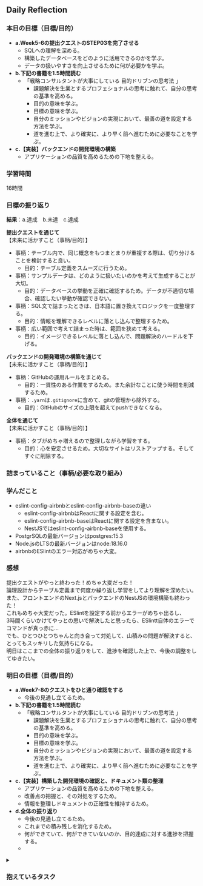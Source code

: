 ## Daily Reflection

### 本日の目標（目標/目的）
- **a.Week5-6の提出クエストのSTEP03を完了させる**  
  - SQLへの理解を深める。
  - 構築したデータベースをどのように活用できるのかを学ぶ。
  - データの扱いやすさを向上させるために何が必要かを学ぶ。
- **b.下記の書籍を1.5時間読む**  
  - 「戦略コンサルタントが大事にしている 目的ドリブンの思考法 」
    - 課題解決を生業とするプロフェショナルの思考に触れて、自分の思考の基準を高める。
    - 目的の意味を学ぶ。
    - 目標の意味を学ぶ。
    - 自分のミッションやビジョンの実現において、最善の道を設定する方法を学ぶ。
    - 道を進む上で、より確実に、より早く前へ進むために必要なことを学ぶ。   
- **c.【実装】バックエンドの開発環境の構築**  
  - アプリケーションの品質を高めるための下地を整える。

### 学習時間
16時間
### 目標の振り返り
**結果**：a.達成　b.未達　c.達成　

**提出クエストを通じて**  
【未来に活かすこと（事柄/目的）】
- 事柄：テーブル内で、同じ概念をもつまとまりが重複する際は、切り分けることを検討すると良い。
  - 目的：テーブル定義をスムーズに行うため。
- 事柄：サンプルデータは、どのように扱いたいのかを考えて生成することが大切。
  - 目的：データベースの挙動を正確に確認するため。データが不適切な場合、確認したい挙動が確認できない。
- 事柄：SQL文で詰まったときは、日本語に置き換えてロジックを一度整理する。
  - 目的：情報を理解できるレベルに落とし込んで整理するため。
- 事柄：広い範囲で考えて詰まった時は、範囲を狭めて考える。
  - 目的：イメージできるレベルに落とし込んで、問題解決のハードルを下げる。

**バックエンドの開発環境の構築を通じて**  
【未来に活かすこと（事柄/目的）】
- 事柄：GitHubの運用ルールをまとめる。
  - 目的：一貫性のある作業をするため。また余計なことに使う時間を削減するため。
- 事柄：`.yarn`は`.gitignore`に含めて、gitの管理から除外する。
  - 目的：GitHubのサイズの上限を超えてpushできなくなる。

**全体を通じて**  
【未来に活かすこと（事柄/目的）】
- 事柄：タブがめちゃ増えるので整理しながら学習をする。
  - 目的：心を安定させるため。大切なサイトはリストアップする。そしてすぐに削除する。

### 詰まっていること（事柄/必要な取り組み）

### 学んだこと
- eslint-config-airbnbとeslint-config-airbnb-baseの違い
  - eslint-config-airbnbはReactに関する設定を含む。
  - eslint-config-airbnb-baseはReactに関する設定を含まない。
  - NestJSではeslint-config-airbnb-baseを使用する。
- PostgrSQLの最新バージョンはpostgres:15.3
- Node.jsのLTSの最新バージョンはnode:18.16.0
- airbnbのESlintのエラー対応がめちゃ大変。

### 感想
提出クエストがやっと終わった！めちゃ大変だった！  
論理設計からテーブル定義まで何度か繰り返し学習をしてより理解を深めたい。  
また、フロントエンドのNext.jsとバックエンドのNestJSの環境構築も終わった！  
これもめちゃ大変だった。ESlintを設定する前からエラーがめちゃ出るし、  
3時間くらいかけてやっとの思いで解決したと思ったら、ESlintt自体のエラーでコマンドが真っ赤に...  
でも、ひとつひとつちゃんと向き合って対処して、山積みの問題が解決すると、とってもスッキリした気持ちになる。  
明日はここまでの全体の振り返りをして、進捗を確認した上で、今後の調整をしてゆきたい。  

### 明日の目標（目標/目的）
- **a.Week7-8のクエストをひと通り確認をする**  
  - 今後の見通し立てるため。
- **b.下記の書籍を1.5時間読む**  
  - 「戦略コンサルタントが大事にしている 目的ドリブンの思考法 」
    - 課題解決を生業とするプロフェショナルの思考に触れて、自分の思考の基準を高める。
    - 目的の意味を学ぶ。
    - 目標の意味を学ぶ。
    - 自分のミッションやビジョンの実現において、最善の道を設定する方法を学ぶ。
    - 道を進む上で、より確実に、より早く前へ進むために必要なことを学ぶ。   
- **c.【実装】構築した開発環境の確認と、ドキュメント類の整理**  
  - アプリケーションの品質を高めるための下地を整える。
  - 改善点の把握と、その対処をするため。
  - 情報を整理しドキュメントの正確性を維持するため。
- **d.全体の振り返り**  
  - 今後の見通し立てるため。
  - これまでの積み残しを消化するため。
  - 何ができていて、何ができていないのか、目的達成に対する進捗を把握する。
  - 
<details>
<summary><h3>抱えているタスク</3></summary>　　

- オブジェクト指向に基づいた設計・開発をする技術を習得する。  
- デバッガーをマスターする。    
- eslint(特にairbnbのコーディング規約を含む設定)とprettierの設定についての理解を深める。      
- 質問する技術を取得する。  
- オープンソースのプロジェクコードから、現場で必要とされているスキルを吸収する。  
- 自分のことを正しく伝える技術を身につける。  
- ITの技術にもっと触れる。  
- 設計手法への理解を深める。  
- ブラックジャックゲームのリファクタリング。（コメント、関数名、クラス設計、役割分担）
- 自分の好きを理解する。
- 理解が浅い単語や技術をリストアップする。

</details>